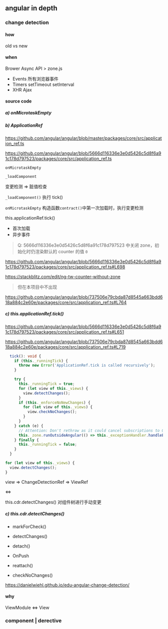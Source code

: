 ## angular in depth

### change detection

#### how

old vs new

#### when

Brower Async API > zone.js

- Events 所有浏览器事件
- Timers setTimeout setInterval
- XHR Ajax

#### source code

##### a) onMicrotaskEmpty

##### b) ApplicationRef

<https://github.com/angular/angular/blob/master/packages/core/src/application_ref.ts>

<https://github.com/angular/angular/blob/5666d116336e3e0d5426c5d8f6a91c178d797523/packages/core/src/application_ref.ts>

```
onMicrotaskEmpty

_loadComponent
```

变更检测 => 脏值检查

`_loadComponent()` 执行 tick()

`onMicrotaskEmpty` 构造函数`contract()`中第一次加载时，执行变更检测

this.applicationRef.tick()

- 首次加载
- 异步事件

> Q: 5666d116336e3e0d5426c5d8f6a91c178d797523 中关闭 zone，初始化时仍渲染默认的 counter 的值 `0`

<https://github.com/angular/angular/blob/5666d116336e3e0d5426c5d8f6a91c178d797523/packages/core/src/application_ref.ts#L698>

<https://stackblitz.com/edit/ng-tw-counter-without-zone>

> 但在本项目中不出现

<https://github.com/angular/angular/blob/737506e79cbda87d8545a663bdd618a884c2e60e/packages/core/src/application_ref.ts#L764>

##### c) this.applicationRef.tick()

<https://github.com/angular/angular/blob/5666d116336e3e0d5426c5d8f6a91c178d797523/packages/core/src/application_ref.ts#L651>

<https://github.com/angular/angular/blob/737506e79cbda87d8545a663bdd618a884c2e60e/packages/core/src/application_ref.ts#L719>

```ts
  tick(): void {
    if (this._runningTick) {
      throw new Error('ApplicationRef.tick is called recursively');
    }

    try {
      this._runningTick = true;
      for (let view of this._views) {
        view.detectChanges();
      }
      if (this._enforceNoNewChanges) {
        for (let view of this._views) {
          view.checkNoChanges();
        }
      }
    } catch (e) {
      // Attention: Don't rethrow as it could cancel subscriptions to Observables!
      this._zone.runOutsideAngular(() => this._exceptionHandler.handleError(e));
    } finally {
      this._runningTick = false;
    }
  }
```

```ts
for (let view of this._views) {
  view.detectChanges();
}
```

view => ChangeDetectionRef => ViewRef

<=>

this.cdr.detectChanges() 对组件树进行手动变更

##### c) this.cdr.detectChanges()

- markForCheck()
- detectChanges()
- detach()

- OnPush

- reattach()
- checkNoChanges()

<https://danielwiehl.github.io/edu-angular-change-detection/>

#### why

ViewModule <=> View

### component | derective
